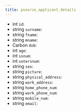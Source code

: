 ```yaml
---
title: psource_applicant_details  
---
```


- int `id`:
- string `surname`:
- string `fname`:
- string `mname`:
- Carbon `dob`:
- int `age`:
- int `ssnum`:
- int `votersnum`:
- string `sex`:
- string `picture`:
- string `physical_address`:
- string `work_address`:
- string `home_phone_num`:
- string `work_phone_num`:
- string `mobile_num`:
- string `email`:
